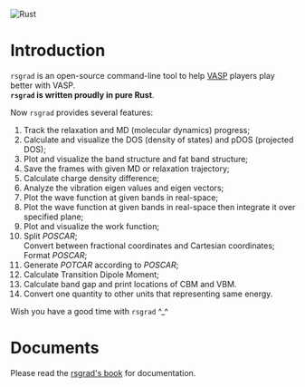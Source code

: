 ![Rust](https://github.com/Ionizing/rsgrad/workflows/Rust/badge.svg)

# Introduction

`rsgrad` is an open-source command-line tool to help [VASP](https://vasp.at) players play better with VASP.  
__`rsgrad` is written proudly in pure Rust__.

Now `rsgrad` provides several features:
1. Track the relaxation and MD (molecular dynamics) progress;
2. Calculate and visualize the DOS (density of states) and pDOS (projected DOS);
3. Plot and visualize the band structure and fat band structure;
4. Save the frames with given MD or relaxation trajectory;
5. Calculate charge density difference;
6. Analyze the vibration eigen values and eigen vectors;
7. Plot the wave function at given bands in real-space;
8. Plot the wave function at given bands in real-space then integrate it over specified plane;
9. Plot and visualize the work function;
10. Split _POSCAR_;  
    Convert between fractional coordinates and Cartesian coordinates;  
    Format _POSCAR_;
11. Generate _POTCAR_ according to _POSCAR_;
12. Calculate Transition Dipole Moment;
13. Calculate band gap and print locations of CBM and VBM.
14. Convert one quantity to other units that representing same energy.

Wish you have a good time with `rsgrad` ^\_^

# Documents

Please read the [rsgrad's book](https://ionizing.github.io/rsgrad/) for documentation.
